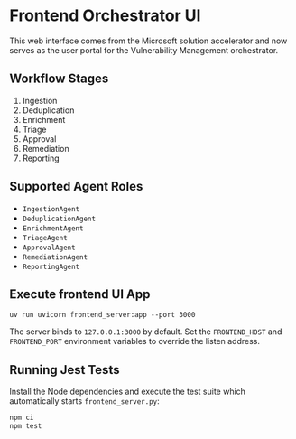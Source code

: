 # Frontend Orchestrator UI

This web interface comes from the Microsoft solution accelerator and now serves as the user portal for the Vulnerability Management orchestrator.

## Workflow Stages
1. Ingestion
2. Deduplication
3. Enrichment
4. Triage
5. Approval
6. Remediation
7. Reporting

## Supported Agent Roles
- `IngestionAgent`
- `DeduplicationAgent`
- `EnrichmentAgent`
- `TriageAgent`
- `ApprovalAgent`
- `RemediationAgent`
- `ReportingAgent`

## Execute frontend UI App
```shell
uv run uvicorn frontend_server:app --port 3000
```
The server binds to `127.0.0.1:3000` by default. Set the `FRONTEND_HOST`
and `FRONTEND_PORT` environment variables to override the listen address.

## Running Jest Tests

Install the Node dependencies and execute the test suite which automatically starts `frontend_server.py`:

```bash
npm ci
npm test
```
